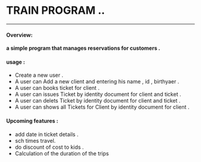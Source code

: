 # TRAIN PROGRAM ..
------------

####  Overview:
**a simple program that manages reservations for customers .**


#### usage :

- Create a new user .
- A user can Add a new client and entering his name , id , birthyaer .
- A user can books ticket for client .
- A user can issues Ticket by identity document for client and ticket .
- A user can delets Ticket by identity document for client and ticket .
- A user can shows all Tickets for Client by identity document for client .

#### Upcoming features :

- add date in ticket details .
- sch times travel.
- do discount of cost to kids  .
- Calculation of the duration of the trips
 



